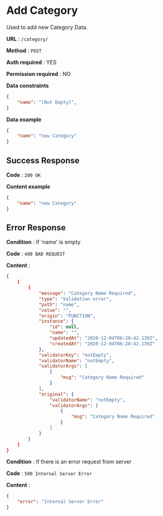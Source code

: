 # Add Category

Used to add new Category Data.

**URL** : `/category/`

**Method** : `POST`

**Auth required** : YES

**Permission required** : NO

**Data constraints**

```json
{
    "name": "[Not Empty]",
}
```

**Data example**

```json
{
    "name": "new Category"
}
```

## Success Response

**Code** : `200 OK`

**Content example**

```json
{
    "name": "new Category"
}
```

## Error Response

**Condition** : If 'name' is empty

**Code** : `400 BAD REQUEST`

**Content** :

```json
{
    [
        {
            "message": "Category Name Required",
            "type": "Validation error",
            "path": "name",
            "value": "",
            "origin": "FUNCTION",
            "instance": {
                "id": null,
                "name": "",
                "updatedAt": "2020-12-04T06:20:42.139Z",
                "createdAt": "2020-12-04T06:20:42.139Z"
            },
            "validatorKey": "notEmpty",
            "validatorName": "notEmpty",
            "validatorArgs": [
                {
                    "msg": "Category Name Required"
                }
            ],
            "original": {
                "validatorName": "notEmpty",
                "validatorArgs": [
                    {
                        "msg": "Category Name Required"
                    }
                ]
            }
        }
    ]
}
```

**Condition** : If there is an error request from server

**Code** : `500 Internal Server Error`

**Content** : 
```json
{
    "error": "Internal Server Error"
}
```